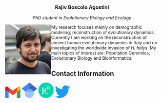 <html>
<body>
<head>
<link rel="stylesheet" href="css/mystyle.css">
</head>
<h3 align="center"><b>Rajiv Boscolo Agostini</b></h3>
<p align="center"><i>PhD student in Evolutionary Biology and Ecology</i></p>
<p><img src="images/321678B2-723C-4F32-A93E-58E566760543.jpeg" alt="Photo" style="float:left;width:30%;">
My research focuses mainly on demographic modeling, reconstruction of evolutionary dynamics. Currently I am working on the reconstruction of ancient human evolutionary dynamics in Italy and on investigating the worldwide invasion of <i>H. halys</i>. My main topics of interest are: Population Genomics, Evolutionary Biology and Bioinformatics.<br></p>

<h2>Contact Information</h2>
<a href="mailto:bscrjv@unife.it"><img src="images/Gmail_icon.png" alt="Mail" style="background:transparent;width:10%"></a>
<a href="https://scholar.google.com/citations?user=Z1vQ4lEAAAAJ&hl=it"><img src="images/Google_Scholar_logo.png" alt="Google Scholar" style="background:transparent;width:10%"></a>
<a href="https://www.researchgate.net/profile/Rajiv-Boscolo-Agostini"><img src="images/ResearchGate_icon.png" alt="Research Gate" style="background:transparent;width:10%"></a>
<a href="https://twitter.com/Rajiv94_"><img src="images/Logo_of_Twitter.png" alt="Twitter" style="background:transparent;width:10%"></a>
</body>
</html>

